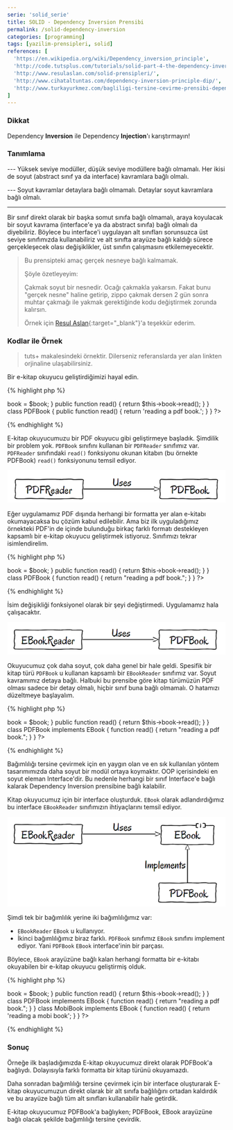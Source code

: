 ```yaml
---
serie: 'solid_serie'
title: SOLID - Dependency Inversion Prensibi
permalink: /solid-dependency-inversion
categories: [programming]
tags: [yazilim-prensipleri, solid]
references: [
  'https://en.wikipedia.org/wiki/Dependency_inversion_principle',
  'http://code.tutsplus.com/tutorials/solid-part-4-the-dependency-inversion-principle--net-36872',
  'http://www.resulaslan.com/solid-prensipleri/',
  'http://www.cihataltuntas.com/dependency-inversion-principle-dip/',
  'http://www.turkayurkmez.com/bagliligi-tersine-cevirme-prensibi-dependency-inversion-principle-dip/',
]
---
```


<div class="alert">
  <h3>Dikkat</h3> Dependency <strong>Inversion</strong> ile Dependency <strong>Injection</strong>'ı karıştırmayın!
</div>

### Tanımlama

--- Yüksek seviye modüller, düşük seviye modüllere bağlı olmamalı. Her ikisi de soyut (abstract sınıf ya da interface) kavramlara bağlı olmalı.

--- Soyut kavramlar detaylara bağlı olmamalı. Detaylar soyut kavramlara bağlı olmalı.

---

Bir sınıf direkt olarak bir başka somut sınıfa bağlı olmamalı, araya koyulacak bir soyut kavrama (interface'e ya da abstract sınıfa) bağlı olmalı da diyebiliriz. Böylece bu interface'i uygulayan alt sınıfları sorunsuzca üst seviye sınıfımızda kullanabiliriz ve alt sınıfta arayüze bağlı kaldığı sürece gerçekleşecek olası değişiklikler, üst sınıfın çalışmasını etkilemeyecektir.

> Bu prensipteki amaç gerçek nesneye bağlı kalmamak. 
>
> Şöyle özetleyeyim:
>
> Çakmak soyut bir nesnedir. Ocağı çakmakla yakarsın. Fakat bunu "gerçek nesne" haline getirip, zippo çakmak dersen 
> 2 gün sonra muhtar çakmağı ile yakmak gerektiğinde kodu değiştirmek zorunda kalırsın.
>
> Örnek için [Resul Aslan](http://resulaslan.com){:target="_blank"}'a teşekkür ederim.

### Kodlar ile Örnek

> tuts+ makalesindeki örnektir. Dilerseniz referanslarda yer alan linkten orjinaline ulaşabilirsiniz.

Bir e-kitap okuyucu geliştirdiğimizi hayal edin.

{% highlight php %}
<?php  
  class PDFReader
  {
    protected $book;

    public function __construct(PDFBook $book)
    {
      $this->book = $book;
    }

    public function read()
    {
      return $this->book->read();
    }
  }

  class PDFBook
  {
    public function read()
    {
    	return 'reading a pdf book.';
    }
  }
?>
{% endhighlight %}

E-kitap okuyucumuzu bir PDF okuyucu gibi geliştirmeye başladık. Şimdilik bir problem yok. `PDFBook` sınıfını kullanan bir `PDFReader` sınıfımız var. `PDFReader` sınıfındaki `read()` fonksiyonu okunan kitabın (bu örnekte PDFBook) `read()` fonksiyonunu temsil ediyor.

![](/public/img/posts/solid-principles/pdfreader-uses-pdfbook.png "PDFReader sınıfı PDFBook sınıfını kullanıyor")

Eğer uygulamamız PDF dışında herhangi bir formatta yer alan e-kitabı okumayacaksa bu çözüm kabul edilebilir. Ama biz ilk uyguladığımız örnekteki PDF'in de içinde bulunduğu birkaç farklı formatı destekleyen kapsamlı bir e-kitap okuyucu geliştirmek istiyoruz. Sınıfımızı tekrar isimlendirelim.

{% highlight php %}
<?php  
  class EBookReader
  {
    protected $book;

    public function __construct(PDFBook $book)
    {
      $this->book = $book;
    }

    public function read()
    {
      return $this->book->read();
    }
  }

  class PDFBook 
  {
    function read() {
      return "reading a pdf book.";
    }
  }
?>
{% endhighlight %}

İsim değişikliği fonksiyonel olarak bir şeyi değiştirmedi. Uygulamamız hala çalışacaktır.

![](/public/img/posts/solid-principles/ebookreader-uses-pdfbook.png)

Okuyucumuz çok daha soyut, çok daha genel bir hale geldi. Spesifik bir kitap türü `PDFBook` u kullanan kapsamlı bir `EBookReader` sınıfımız var. Soyut kavramımız detaya bağlı. Halbuki bu prensibe göre kitap türümüzün PDF olması sadece bir detay olmalı, hiçbir sınıf buna bağlı olmamalı. O hatamızı düzeltmeye başlayalım.

{% highlight php %}
<?php  
  interface EBook
  {
    public function read();
  }

  class EBookReader
  {
    protected $book;

    public function __construct(EBook $book)
    {
      $this->book = $book;
    }

    public function read()
    {
      return $this->book->read();
    }
  }

  class PDFBook implements EBook
  {
    function read() {
      return "reading a pdf book.";
    }
  }
?>
{% endhighlight %}

Bağımlılığı tersine çevirmek için en yaygın olan ve en sık kullanılan yöntem tasarımımızda daha soyut bir modül ortaya koymaktır. OOP içerisindeki en soyut eleman Interface'dir. Bu nedenle herhangi bir sınıf Interface'e bağlı kalarak Dependency Inversion prensibine bağlı kalabilir.

Kitap okuyucumuz için bir interface oluşturduk. `EBook` olarak adlandırdığımız bu interface `EBookReader` sınıfımızın ihtiyaçlarını temsil ediyor.

![](/public/img/posts/solid-principles/ebookreader-ebookinterface-pdfbook.png)

Şimdi tek bir bağımlılık yerine iki bağımlılığımız var:

- `EBookReader` `EBook` u kullanıyor.
- İkinci bağımlılığımız biraz farklı. `PDFBook` sınıfımız `EBook` sınıfını implement ediyor. Yani `PDFBook` `EBook` interface'inin bir parçası.

Böylece, `EBook` arayüzüne bağlı kalan herhangi formatta bir e-kitabı okuyabilen bir e-kitap okuyucu geliştirmiş olduk. 

{% highlight php %}
<?php  
  interface EBook
  {
    public function read();
  }

  class EBookReader
  {
    protected $book;

    public function __construct(EBook $book)
    {
      $this->book = $book;
    }

    public function read()
    {
      return $this->book->read();
    }
  }

  class PDFBook implements EBook
  {
    function read() 
    {
      return "reading a pdf book.";
    }
  }

  class MobiBook implements EBook
  {
    function read()
    {
      return 'reading a mobi book';
    }
  }
?>
{% endhighlight %}

### Sonuç

Örneğe ilk başladığımızda E-kitap okuyucumuz direkt olarak PDFBook'a bağlıydı. Dolayısıyla farklı formatta bir kitap türünü okuyamazdı.

Daha sonradan bağımlılığı tersine çevirmek için bir interface oluşturarak E-kitap okuyucumuzun direkt olarak bir alt sınıfa bağlılığını ortadan kaldırdık ve bu arayüze bağlı tüm alt sınıfları kullanabilir hale getirdik.

E-kitap okuyucumuz PDFBook'a bağlıyken; PDFBook, EBook arayüzüne bağlı olacak şekilde bağımlılığı tersine çevirdik.